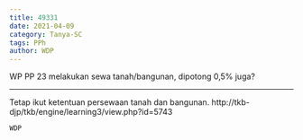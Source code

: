 ```yaml
---
title: 49331
date: 2021-04-09
category: Tanya-SC
tags: PPh
author: WDP
---
```


WP PP 23 melakukan sewa tanah/bangunan, dipotong 0,5% juga?

---

Tetap ikut ketentuan persewaan tanah dan bangunan. http://tkb-djp/tkb/engine/learning3/view.php?id=5743

`WDP`
